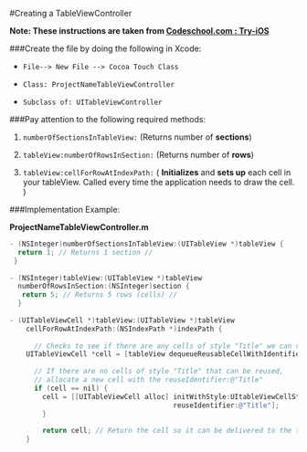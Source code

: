 #Creating a TableViewController

**Note: These instructions are taken from [Codeschool.com : Try-iOS](https://www.codeschool.com/courses/try-ios)**


###Create the file by doing the following in Xcode:

* ```File--> New File --> Cocoa Touch Class```

 *  ```Class: ProjectNameTableViewController```
 * ```Subclass of: UITableViewController```

###Pay attention to the following required methods:

1. `numberOfSectionsInTableView:`
 (Returns number of **sections**)
 
2. `tableView:numberOfRowsInSection:`
 (Returns number of **rows**)

3. `tableView:cellForRowAtIndexPath:`
( **Initializes** and **sets up** each cell in your tableView. Called every time the application needs to draw the cell. )


###Implementation Example:

**ProjectNameTableViewController.m**
```Objective-C
- (NSInteger)numberOfSectionsInTableView:(UITableView *)tableView {
  return 1; // Returns 1 section //
 }
 
- (NSInteger)tableView:(UITableView *)tableView
  numberOfRowsInSection:(NSInteger)section {
   return 5; // Returns 5 rows (cells) //
  }
  
- (UITableViewCell *)tableView:(UITableView *)tableView
    cellForRowAtIndexPath:(NSIndexPath *)indexPath {
    
      // Checks to see if there are any cells of style "Title" we can reuse //
    UITableViewCell *cell = [tableView dequeueReusableCellWithIdentifier:@"Title"];
    
      // If there are no cells of style "Title" that can be reused, 
      // allocate a new cell with the reuseIdentifier:@"Title"
      if (cell == nil) {
        cell = [[UITableViewCell alloc] initWithStyle:UItableViewCellStyleDefault
                                        reuseIdentifier:@"Title"];
        } 
        
        return cell; // Return the cell so it can be delivered to the table //
    }
```












